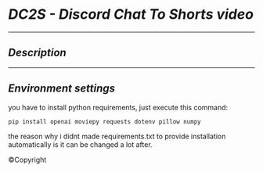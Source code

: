 # <em> **DC2S - Discord Chat To Shorts video** </em>
------------
## <em>Description</em>

------------
## <em>Environment settings</em>
you have to install python requirements, just execute this command:
```
pip install openai moviepy requests dotenv pillow numpy
```
the reason why i didnt made requirements.txt to provide installation automatically is it can be changed a lot after.


©Copyright